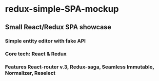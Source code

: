 # redux-simple-SPA-mockup
## Small React/Redux SPA showcase

### Simple entity editor with fake API
### Core tech: React & Redux
### Features React-router v.3, Redux-saga, Seamless Immutable, Normalizer, Reselect
